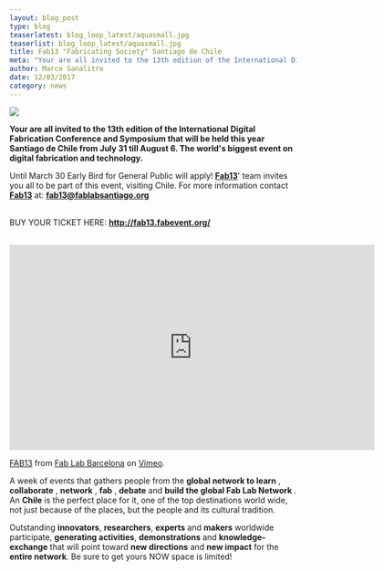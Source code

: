 ```yaml
---
layout: blog_post
type: blog
teaserlatest: blog_loop_latest/aquasmall.jpg
teaserlist: blog_loop_latest/aquasmall.jpg
title: Fab13 "Fabricating Society" Santiago de Chile
meta: "Your are all invited to the 13th edition of the International Digital Fabrication Conference and Symposium that will be held this year Santiago de Chile from July 31 till August 6. The world's biggest event on digital fabrication and technology."
author: Marco Sanalitro
date: 12/03/2017 
category: news
---
```

<img src= "http://www.fablabbcn.org/img/blog/blog_loop_latest/fab131.jpg" align="middle"> 
<br>

<strong>Your are all invited to the 13th edition of the International Digital Fabrication Conference and Symposium that will be held this year Santiago de Chile from July 31 till August 6. The world's biggest event on digital fabrication and technology.</strong><br>

Until March 30 Early Bird for General Public will apply! <strong><a href="http://fab13.fabevent.org/">Fab13</a></strong>' team invites you all to be part of this event, visiting Chile.
For more information contact <strong><a href="http://fab13.fabevent.org/">Fab13</a></strong> at: <strong>fab13@fablabsantiago.org</strong><br><br>

BUY YOUR TICKET HERE: <strong><a href="http://fab13.fabevent.org/">http://fab13.fabevent.org/</a></strong><br><br>

<iframe src="https://player.vimeo.com/video/195949279" width="640" height="360" frameborder="0" webkitallowfullscreen mozallowfullscreen allowfullscreen></iframe>
<p><a href="https://vimeo.com/195949279">FAB13</a> from <a href="https://vimeo.com/fablabbcn">Fab Lab Barcelona</a> on <a href="https://vimeo.com">Vimeo</a>.</p>

A week of events that gathers people from the <strong>global network to learn</strong> , <strong>collaborate</strong> , <strong>network</strong> , <strong>fab</strong> , <strong>debate</strong>  and <strong>build the global Fab Lab Network</strong> . An <strong>Chile</strong> is the perfect place for it, one of the top destinations world wide, not just because of the places, but the people and its cultural tradition. <br>

Outstanding <strong>innovators</strong>, <strong>researchers</strong>, <strong>experts</strong> and <strong>makers</strong> worldwide participate, <strong>generating activities</strong>, <strong>demonstrations</strong> and <strong>knowledge-exchange</strong> that will point toward <strong>new directions</strong> and <strong>new impact</strong> for the <strong>entire network</strong>. Be sure to get yours NOW space is limited! <br>


